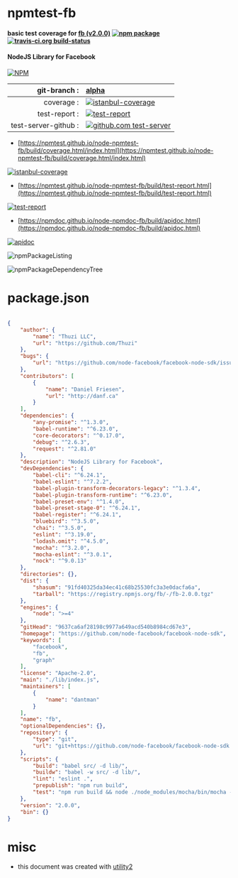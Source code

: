 # npmtest-fb

#### basic test coverage for  [fb (v2.0.0)](https://github.com/node-facebook/facebook-node-sdk)  [![npm package](https://img.shields.io/npm/v/npmtest-fb.svg?style=flat-square)](https://www.npmjs.org/package/npmtest-fb) [![travis-ci.org build-status](https://api.travis-ci.org/npmtest/node-npmtest-fb.svg)](https://travis-ci.org/npmtest/node-npmtest-fb)

#### NodeJS Library for Facebook

[![NPM](https://nodei.co/npm/fb.png?downloads=true&downloadRank=true&stars=true)](https://www.npmjs.com/package/fb)

| git-branch : | [alpha](https://github.com/npmtest/node-npmtest-fb/tree/alpha)|
|--:|:--|
| coverage : | [![istanbul-coverage](https://npmtest.github.io/node-npmtest-fb/build/coverage.badge.svg)](https://npmtest.github.io/node-npmtest-fb/build/coverage.html/index.html)|
| test-report : | [![test-report](https://npmtest.github.io/node-npmtest-fb/build/test-report.badge.svg)](https://npmtest.github.io/node-npmtest-fb/build/test-report.html)|
| test-server-github : | [![github.com test-server](https://npmtest.github.io/node-npmtest-fb/GitHub-Mark-32px.png)](https://npmtest.github.io/node-npmtest-fb/build/app/index.html) | | build-artifacts : | [![build-artifacts](https://npmtest.github.io/node-npmtest-fb/glyphicons_144_folder_open.png)](https://github.com/npmtest/node-npmtest-fb/tree/gh-pages/build)|

- [https://npmtest.github.io/node-npmtest-fb/build/coverage.html/index.html](https://npmtest.github.io/node-npmtest-fb/build/coverage.html/index.html)

[![istanbul-coverage](https://npmtest.github.io/node-npmtest-fb/build/screenCapture.buildCi.browser.%252Ftmp%252Fbuild%252Fcoverage.lib.html.png)](https://npmtest.github.io/node-npmtest-fb/build/coverage.html/index.html)

- [https://npmtest.github.io/node-npmtest-fb/build/test-report.html](https://npmtest.github.io/node-npmtest-fb/build/test-report.html)

[![test-report](https://npmtest.github.io/node-npmtest-fb/build/screenCapture.buildCi.browser.%252Ftmp%252Fbuild%252Ftest-report.html.png)](https://npmtest.github.io/node-npmtest-fb/build/test-report.html)

- [https://npmdoc.github.io/node-npmdoc-fb/build/apidoc.html](https://npmdoc.github.io/node-npmdoc-fb/build/apidoc.html)

[![apidoc](https://npmdoc.github.io/node-npmdoc-fb/build/screenCapture.buildCi.browser.%252Ftmp%252Fbuild%252Fapidoc.html.png)](https://npmdoc.github.io/node-npmdoc-fb/build/apidoc.html)

![npmPackageListing](https://npmtest.github.io/node-npmtest-fb/build/screenCapture.npmPackageListing.svg)

![npmPackageDependencyTree](https://npmtest.github.io/node-npmtest-fb/build/screenCapture.npmPackageDependencyTree.svg)



# package.json

```json

{
    "author": {
        "name": "Thuzi LLC",
        "url": "https://github.com/Thuzi"
    },
    "bugs": {
        "url": "https://github.com/node-facebook/facebook-node-sdk/issues"
    },
    "contributors": [
        {
            "name": "Daniel Friesen",
            "url": "http://danf.ca"
        }
    ],
    "dependencies": {
        "any-promise": "^1.3.0",
        "babel-runtime": "^6.23.0",
        "core-decorators": "^0.17.0",
        "debug": "^2.6.3",
        "request": "^2.81.0"
    },
    "description": "NodeJS Library for Facebook",
    "devDependencies": {
        "babel-cli": "^6.24.1",
        "babel-eslint": "^7.2.2",
        "babel-plugin-transform-decorators-legacy": "^1.3.4",
        "babel-plugin-transform-runtime": "^6.23.0",
        "babel-preset-env": "^1.4.0",
        "babel-preset-stage-0": "^6.24.1",
        "babel-register": "^6.24.1",
        "bluebird": "^3.5.0",
        "chai": "^3.5.0",
        "eslint": "^3.19.0",
        "lodash.omit": "^4.5.0",
        "mocha": "^3.2.0",
        "mocha-eslint": "^3.0.1",
        "nock": "^9.0.13"
    },
    "directories": {},
    "dist": {
        "shasum": "91fd40325da34ec41c68b25530fc3a3e0dacfa6a",
        "tarball": "https://registry.npmjs.org/fb/-/fb-2.0.0.tgz"
    },
    "engines": {
        "node": ">=4"
    },
    "gitHead": "9637ca6af28198c9977a649acd540b8984cd67e3",
    "homepage": "https://github.com/node-facebook/facebook-node-sdk",
    "keywords": [
        "facebook",
        "fb",
        "graph"
    ],
    "license": "Apache-2.0",
    "main": "./lib/index.js",
    "maintainers": [
        {
            "name": "dantman"
        }
    ],
    "name": "fb",
    "optionalDependencies": {},
    "repository": {
        "type": "git",
        "url": "git+https://github.com/node-facebook/facebook-node-sdk.git"
    },
    "scripts": {
        "build": "babel src/ -d lib/",
        "buildw": "babel -w src/ -d lib/",
        "lint": "eslint .",
        "prepublish": "npm run build",
        "test": "npm run build && node ./node_modules/mocha/bin/mocha --recursive"
    },
    "version": "2.0.0",
    "bin": {}
}
```



# misc
- this document was created with [utility2](https://github.com/kaizhu256/node-utility2)
